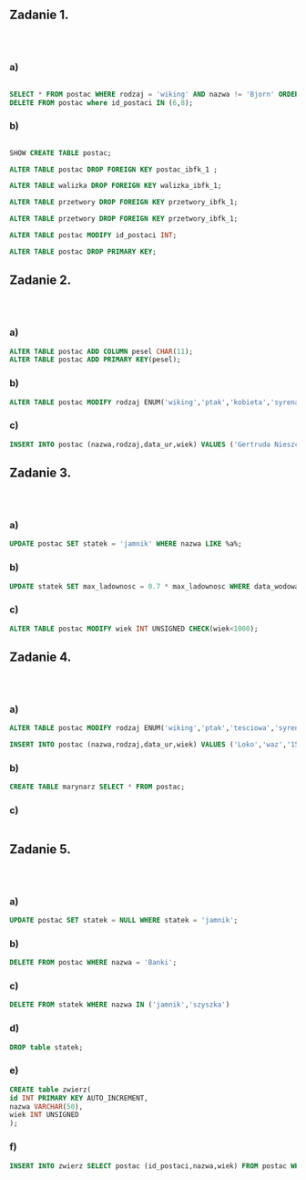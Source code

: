 ## Zadanie 1. <p>&nbsp;</p>

### a)
```sql

SELECT * FROM postac WHERE rodzaj = 'wiking' AND nazwa != 'Bjorn' ORDER BY wiek ASC;
DELETE FROM postac where id_postaci IN (6,8);

```

### b)

```sql

SHOW CREATE TABLE postac;

ALTER TABLE postac DROP FOREIGN KEY postac_ibfk_1 ;

ALTER TABLE walizka DROP FOREIGN KEY walizka_ibfk_1;

ALTER TABLE przetwory DROP FOREIGN KEY przetwory_ibfk_1;

ALTER TABLE przetwory DROP FOREIGN KEY przetwory_ibfk_1;

ALTER TABLE postac MODIFY id_postaci INT;

ALTER TABLE postac DROP PRIMARY KEY;

```



## Zadanie 2. <p>&nbsp;</p>

### a)
```sql
ALTER TABLE postac ADD COLUMN pesel CHAR(11);
ALTER TABLE postac ADD PRIMARY KEY(pesel);
```
### b)

```sql
ALTER TABLE postac MODIFY rodzaj ENUM('wiking','ptak','kobieta','syrena');
```

### c)

```sql
INSERT INTO postac (nazwa,rodzaj,data_ur,wiek) VALUES ('Gertruda Nieszczera','syrena','1299-03-02',283)
```
## Zadanie 3. <p>&nbsp;</p>

### a)
```sql
UPDATE postac SET statek = 'jamnik' WHERE nazwa LIKE %a%;
```
### b)

```sql
UPDATE statek SET max_ladownosc = 0.7 * max_ladownosc WHERE data_wodowania >= '1901-01-01' AND data_wodowania <= '2000-12-31';
```

### c)

```sql
ALTER TABLE postac MODIFY wiek INT UNSIGNED CHECK(wiek<1000);
```

## Zadanie 4. <p>&nbsp;</p>

### a)
```sql
ALTER TABLE postac MODIFY rodzaj ENUM('wiking','ptak','tesciowa','syrena','waz');

INSERT INTO postac (nazwa,rodzaj,data_ur,wiek) VALUES ('Loko','waz','1541-03-15',41);

```
### b)

```sql
CREATE TABLE marynarz SELECT * FROM postac;
```

### c)

```sql

```

## Zadanie 5. <p>&nbsp;</p>

### a)
```sql
UPDATE postac SET statek = NULL WHERE statek = 'jamnik';
```
### b)

```sql
DELETE FROM postac WHERE nazwa = 'Banki';
```

### c)

```sql
DELETE FROM statek WHERE nazwa IN ('jamnik','szyszka')
```
### d)
```sql
DROP table statek;
```
### e)

```sql
CREATE table zwierz(
id INT PRIMARY KEY AUTO_INCREMENT,
nazwa VARCHAR(50),
wiek INT UNSIGNED
);
```

### f)

```sql
INSERT INTO zwierz SELECT postac (id_postaci,nazwa,wiek) FROM postac WHERE rodzaj = 'ptak' AND rodzaj = 'waz';
```
